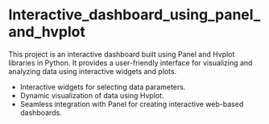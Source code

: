 # Interactive_dashboard_using_panel_and_hvplot

This project is an interactive dashboard built using Panel and Hvplot libraries in Python. It provides a user-friendly interface for visualizing and analyzing data using interactive widgets and plots.

* Interactive widgets for selecting data parameters.
* Dynamic visualization of data using Hvplot.
* Seamless integration with Panel for creating interactive web-based dashboards.
